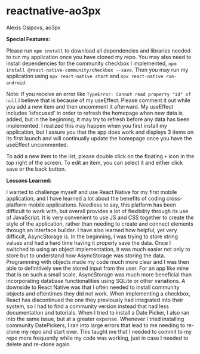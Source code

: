 # reactnative-ao3px

Alexis Osipovs, ao3px

__Special Features:__

Please run `npm install` to download all dependencies and libraries needed to run my application once you have cloned my repo. You may also need to install dependencies for the community checkbox I implemented, `npm install @react-native-community/checkbox --save`. Then you may run my application using `npx react-native start` and `npx react-native run-android`. 

Note: If you receive an error like `TypeError: Cannot read property "id" of null` I believe that is because of my useEffect. Please comment it out while you add a new item and then uncomment it afterward. My useEffect includes ‘isfocused’ in order to refresh the homepage when new data is added, but in the beginning, it may try to refresh before any data has been implemented. I realized this may happen when you first install my application, but I assure you that the app does work and displays 3 items on its first launch and will continually update the homepage once you have the useEffect uncommented.

To add a new item to the list, please double click on the floating `+` icon in the top right of the screen. To edit an item, you can select it and either click save or the back button.


__Lessons Learned:__

I wanted to challenge myself and use React Native for my first mobile application, and I have learned a lot about the benefits of coding cross-platform mobile applications. Needless to say, this platform has been difficult to work with, but overall provides a lot of flexibility through its use of JavaScript. It is very convenient to use JS and CSS together to create the style of the application, rather than needing to create and connect elements through an interface builder. I have also learned how helpful, yet very difficult, AsyncStorage is. In the beginning, I was trying to store string values and had a hard time having it properly save the data. Once I switched to using an object implementation, it was much easier not only to store but to understand how AsyncStorage was storing the data. Programming with objects made my code much more clear and I was then able to definitively see the stored input from the user. For an app like mine that is on such a small scale, AsyncStorage was much more beneficial than incorporating database functionalities using SQLite or other variations. A downside to React Native was that I often needed to install community objects and oftentimes they did not work. When implementing a checkbox, React has discontinued the one they previously had integrated into their system, so I had to find a community version instead that had less documentation and tutorials. When I tried to install a Date Picker, I also ran into the same issue, but at a greater expense. Whenever I tried installing community DatePickers, I ran into large errors that lead to me needing to re-clone my repo and start over. This taught me that I needed to commit to my repo more frequently while my code was working, just in case I needed to delete and re-clone again. 
